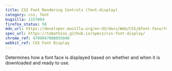 ```yaml
---
title: CSS Font Rendering Controls (font-display)
category: css, font
bugzilla: 1157064
firefox_status: 58
mdn_url: https://developer.mozilla.org/en-US/docs/Web/CSS/@font-face/font-display
spec_url: https://tabatkins.github.io/specs/css-font-display/
chrome_ref: 4799947908055040
webkit_ref: CSS Font Display
---
```


Determines how a font face is displayed based on whether and when it is downloaded and ready to use.
